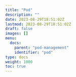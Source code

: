 ```yaml
---
title: "Pod"
description: ""
date: 2023-08-29T18:51:02Z
lastmod: 2023-08-29T18:51:02Z
draft: false
images: []
menu:
  docs:
    parent: "pod-management"
    identifier: "pod"
type: docs
weight: 1000
toc: true
---
```

